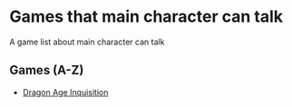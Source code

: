 # Games that main character can talk
A game list about main character can talk

## Games (A-Z)
- [Dragon Age Inquisition](https://store.steampowered.com/app/1222690)
